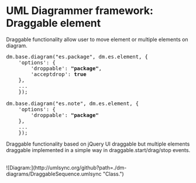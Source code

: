 UML Diagrammer framework: Draggable element
===========================================================

Draggable functionality allow user to move element or multiple elements on diagram.


<pre>
dm.base.diagram("es.package", dm.es.element, {
    'options': {
        'droppable': <b>"package"</b>,  
        'acceptdrop': <b>true</b>
    },
    ...
    });

dm.base.diagram("es.note", dm.es.element, {
    'options': {
        'droppable': <b>"package"</b>
    },
    ...
    });
</pre>


Draggable functionality based on jQuery UI draggable but multiple elements draggable implemented in a simple way in draggable.start/drag/stop events. 
 

<br>
![Diagram:](http://umlsync.org/github?path=./dm-diagrams/DraggableSequence.umlsync "Class.")
<br>








